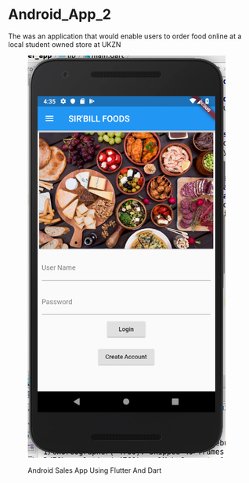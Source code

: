# Android_App_2
The was an application that would enable users to order food online at a local student owned store at UKZN

<figure>
  <p>
    <img src="Selection_001.png">
  </p>
  <figurecaption>Android Sales App Using Flutter And Dart</figurecaption>
</figure>
